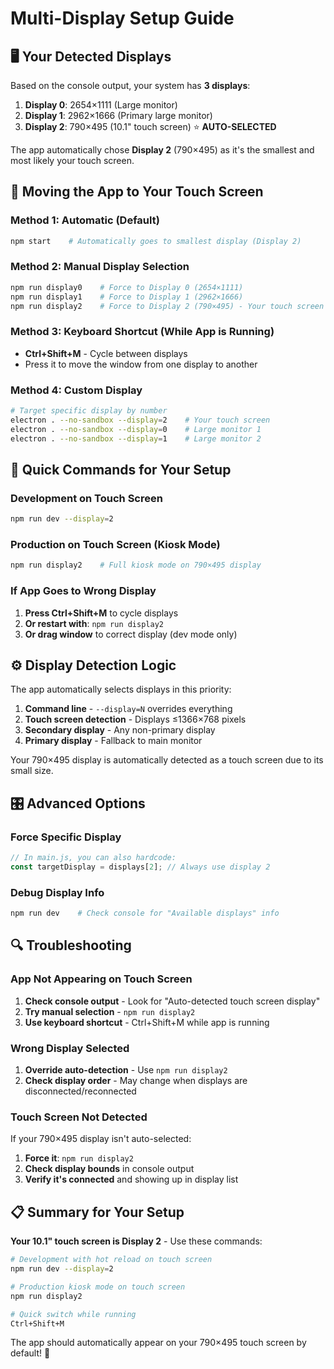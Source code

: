 # Multi-Display Setup Guide

## 🖥️ Your Detected Displays

Based on the console output, your system has **3 displays**:

1. **Display 0**: 2654×1111 (Large monitor)
2. **Display 1**: 2962×1666 (Primary large monitor) 
3. **Display 2**: 790×495 (10.1" touch screen) ⭐ **AUTO-SELECTED**

The app automatically chose **Display 2** (790×495) as it's the smallest and most likely your touch screen.

## 🎯 Moving the App to Your Touch Screen

### Method 1: Automatic (Default)
```bash
npm start    # Automatically goes to smallest display (Display 2)
```

### Method 2: Manual Display Selection
```bash
npm run display0    # Force to Display 0 (2654×1111)
npm run display1    # Force to Display 1 (2962×1666) 
npm run display2    # Force to Display 2 (790×495) - Your touch screen
```

### Method 3: Keyboard Shortcut (While App is Running)
- **Ctrl+Shift+M** - Cycle between displays
- Press it to move the window from one display to another

### Method 4: Custom Display
```bash
# Target specific display by number
electron . --no-sandbox --display=2    # Your touch screen
electron . --no-sandbox --display=0    # Large monitor 1
electron . --no-sandbox --display=1    # Large monitor 2
```

## 🔧 Quick Commands for Your Setup

### Development on Touch Screen
```bash
npm run dev --display=2
```

### Production on Touch Screen (Kiosk Mode)
```bash
npm run display2    # Full kiosk mode on 790×495 display
```

### If App Goes to Wrong Display
1. **Press Ctrl+Shift+M** to cycle displays
2. **Or restart with**: `npm run display2`
3. **Or drag window** to correct display (dev mode only)

## ⚙️ Display Detection Logic

The app automatically selects displays in this priority:

1. **Command line** - `--display=N` overrides everything
2. **Touch screen detection** - Displays ≤1366×768 pixels 
3. **Secondary display** - Any non-primary display
4. **Primary display** - Fallback to main monitor

Your 790×495 display is automatically detected as a touch screen due to its small size.

## 🎛️ Advanced Options

### Force Specific Display
```javascript
// In main.js, you can also hardcode:
const targetDisplay = displays[2]; // Always use display 2
```

### Debug Display Info
```bash
npm run dev    # Check console for "Available displays" info
```

## 🔍 Troubleshooting

### App Not Appearing on Touch Screen
1. **Check console output** - Look for "Auto-detected touch screen display"
2. **Try manual selection** - `npm run display2`
3. **Use keyboard shortcut** - Ctrl+Shift+M while app is running

### Wrong Display Selected
1. **Override auto-detection** - Use `npm run display2`
2. **Check display order** - May change when displays are disconnected/reconnected

### Touch Screen Not Detected
If your 790×495 display isn't auto-selected:
1. **Force it**: `npm run display2`
2. **Check display bounds** in console output
3. **Verify it's connected** and showing up in display list

## 📋 Summary for Your Setup

**Your 10.1" touch screen is Display 2** - Use these commands:

```bash
# Development with hot reload on touch screen
npm run dev --display=2

# Production kiosk mode on touch screen  
npm run display2

# Quick switch while running
Ctrl+Shift+M
```

The app should automatically appear on your 790×495 touch screen by default! 🎯